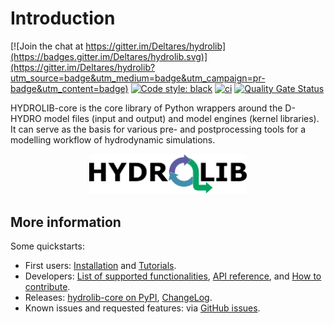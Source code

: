 # Introduction
[![Join the chat at https://gitter.im/Deltares/hydrolib](https://badges.gitter.im/Deltares/hydrolib.svg)](https://gitter.im/Deltares/hydrolib?utm_source=badge&utm_medium=badge&utm_campaign=pr-badge&utm_content=badge)
[![Code style: black](https://img.shields.io/badge/code%20style-black-000000.svg)](https://github.com/psf/black)
[![ci](https://github.com/Deltares/HYDROLIB-core/actions/workflows/ci.yml/badge.svg)](https://github.com/Deltares/HYDROLIB-core/actions/workflows/ci.yml)
[![Quality Gate Status](https://sonarcloud.io/api/project_badges/measure?project=Deltares_HYDROLIB-core&metric=alert_status)](https://sonarcloud.io/dashboard?id=Deltares_HYDROLIB-core)

HYDROLIB-core is the core library of Python wrappers around the D-HYDRO model files (input and output) and model engines (kernel libraries).
It can serve as the basis for various pre- and postprocessing tools for a modelling workflow of hydrodynamic simulations.

<div align="center">
<img src="images/HYDROLIB_logo_paths.svg" width="50%">
</div>

## More information

Some quickstarts:

* First users: [Installation](guides/setup.md) and [Tutorials](tutorials/steps.md).
* Developers: [List of supported functionalities](topics/dhydro_support.md),
  [API reference](reference/api.md), and
  [How to contribute](guides/contributing.md).
* Releases: [hydrolib-core on PyPI](https://pypi.org/project/hydrolib-core/), [ChangeLog](changelog.md).
* Known issues and requested features: via [GitHub issues](https://github.com/Deltares/HYDROLIB-core/issues).
